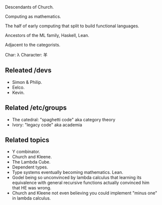 Descendants of Church.

Computing as mathematics.

The half of early computing that split to build functional languages.

Ancestors of the ML family, Haskell, Lean.

Adjacent to the categorists.

Char: λ
Character: 羊

## Releated /devs

- Simon & Philip.
- Eelco.
- Kevin.

## Related /etc/groups

- The catedral: "spaghetti code" aka category theory
- Ivory: "legacy code" aka academia

## Related topics

- Y combinator.
- Church and Kleene.
- The Lambda Cube.
- Dependent types.
- Type systems eventually becoming mathematics. Lean.
- Godel being so unconvinced by lambda calculus that learning its equivalence with general recursive functions actually convinced him that HE was wrong.
- Church and Kleene not even believing you could implement "minus one" in lambda calculus.
